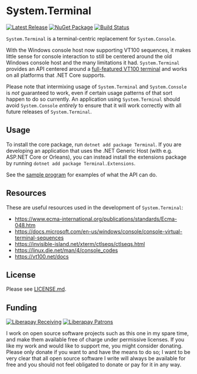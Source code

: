 # System.Terminal

[![Latest Release](https://img.shields.io/github/release/alexrp/system-terminal/all.svg)](https://github.com/alexrp/system-terminal/releases)
[![NuGet Package](https://img.shields.io/nuget/v/System.Terminal.svg)](https://www.nuget.org/packages/System.Terminal)
[![Build Status](https://github.com/alexrp/system-terminal/workflows/CI/badge.svg)](https://github.com/alexrp/system-terminal/actions?workflow=CI)

`System.Terminal` is a terminal-centric replacement for `System.Console`.

With the Windows console host now supporting VT100 sequences, it makes little
sense for console interaction to still be centered around the old Windows
console host and the many limitations it had. `System.Terminal` provides an API
centered around a [full-featured VT100 terminal](https://vt100.net) and works on
all platforms that .NET Core supports.

Please note that intermixing usage of `System.Terminal` and `System.Console` is
*not* guaranteed to work, even if certain usage patterns of that sort happen to
do so currently. An application using `System.Terminal` should avoid
`System.Console` *entirely* to ensure that it will work correctly with all
future releases of `System.Terminal`.

## Usage

To install the core package, run `dotnet add package Terminal`. If you are
developing an application that uses the .NET Generic Host (with e.g. ASP.NET
Core or Orleans), you can instead install the extensions package by running
`dotnet add package Terminal.Extensions`.

See the [sample program](src/sample) for examples of what the API can do.

## Resources

These are useful resources used in the development of `System.Terminal`:

* <https://www.ecma-international.org/publications/standards/Ecma-048.htm>
* <https://docs.microsoft.com/en-us/windows/console/console-virtual-terminal-sequences>
* <https://invisible-island.net/xterm/ctlseqs/ctlseqs.html>
* <https://linux.die.net/man/4/console_codes>
* <https://vt100.net/docs>

## License

Please see [LICENSE.md](LICENSE.md).

## Funding

[![Liberapay Receiving](http://img.shields.io/liberapay/receives/alexrp.svg?logo=liberapay)](https://liberapay.com/alexrp/donate)
[![Liberapay Patrons](http://img.shields.io/liberapay/patrons/alexrp.svg?logo=liberapay)](https://liberapay.com/alexrp)

I work on open source software projects such as this one in my spare time, and
make them available free of charge under permissive licenses. If you like my
work and would like to support me, you might consider donating. Please only
donate if you want to and have the means to do so; I want to be very clear that
all open source software I write will always be available for free and you
should not feel obligated to donate or pay for it in any way.
